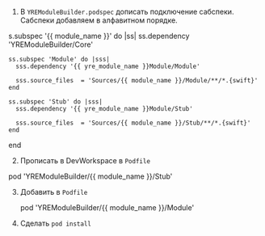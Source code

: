 1. В `YREModuleBuilder.podspec` дописать подключение сабспеки. Сабспеки добавляем в алфавитном порядке.

  s.subspec '{{ module_name }}' do |ss|
    ss.dependency 'YREModuleBuilder/Core'

    ss.subspec 'Module' do |sss|
      sss.dependency '{{ yre_module_name }}Module/Module'

      sss.source_files  = 'Sources/{{ module_name }}/Module/**/*.{swift}'
    end

    ss.subspec 'Stub' do |sss|
      sss.dependency '{{ yre_module_name }}Module/Stub'

      sss.source_files  = 'Sources/{{ module_name }}/Stub/**/*.{swift}'
    end
  end

2. Прописать в DevWorkspace в `Podfile`

pod 'YREModuleBuilder/{{ module_name }}/Stub'

3. Добавить в `Podfile` 

    pod 'YREModuleBuilder/{{ module_name }}/Module'

4. Сделать `pod install`
